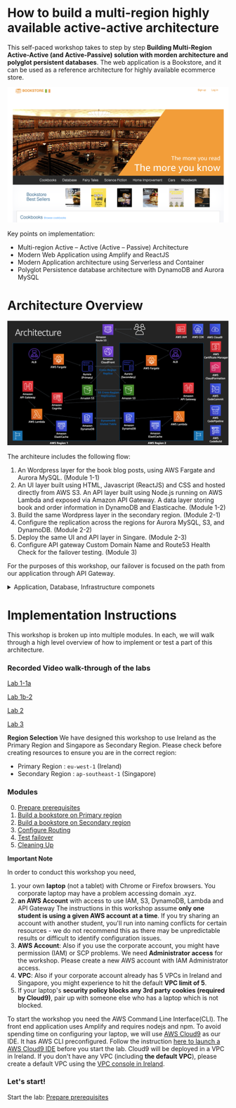 # How to build a multi-region highly available active-active architecture

This self-paced workshop takes to step by step **Building Multi-Region Active-Active (and Active-Passive) solution with morden architecture and polyglot persistent databases**. The web application is a Bookstore, and it can be used as a reference architecture for highly available ecommerce store.

![Bookstore](images/bookstore.png)

Key points on implementation:

 * Multi-region Active – Active (Active – Passive) Architecture
 * Modern Web Application using Amplify and ReactJS
 * Modern Application architecture using Serverless and Container
 * Polyglot Persistence database architecture with DynamoDB and Aurora MySQL

<!-- Functionality
=============
 * The content marketing and blogging framework 
 * Ecommerce flow to purchase, manage the cart, checkout, order history and best seller products
 * It is a Cloud-Ready  -->

<!-- Highly Available
================
 * The application can failover to another region with RTO and RPO of less than 15 minutes
 * **RTO:** Recovery Time Objective – the targeted duration of time and a service level within which a business process must be restored after a disaster.
 * **RPO:** Recovery Point Objective –  the maximum targeted period in which data might be lost from a service due to a major incident. -->

Architecture Overview
=====================

![Architecture diagram](images/architecture_diagram.png)

The architeure includes the following flow:

1. An Wordpress layer for the book blog posts, using AWS Fargate and Aurora MySQL. (Module 1-1)
2. An UI layer built using HTML, Javascript (ReactJS) and CSS and hosted directly from AWS S3. An API layer built using Node.js running on AWS Lambda and exposed via Amazon API Gateway. A data layer storing book and order information in DynamoDB and Elasticache. (Module 1-2)
3. Build the same Wordpress layer in the secondary region. (Module 2-1)
4. Configure the replication across the regions for Aurora MySQL, S3, and DynamoDB. (Module 2-2)
5. Deploy the same UI and API layer in Singare. (Module 2-3)
6. Configure API gateway Custom Domain Name and Route53 Health Check for the failover testing. (Module 3)

For the purposes of this workshop, our failover is focused on the path from our application through API Gateway. 

<!-- The backend components are replicated to the second region so that it can be
failovered in the event of a disaster. All data in DynamoDB, S3, Aurora MySQL will be
replicated from the primary region to the secondary region ensures that our
application data will be available when we failover. -->

<details><summary>Application, Database, Infrastructure componets</summary>

**Application components**

* Web application blueprint – We include a React web application pre-integrated out-of-the-box with tools such as ReactJS Bootstrap, Redux, React Router, internationalization, and more.
* Serverless service backend – Amazon API Gateway powers the interface layer between the frontend and backend, and invokes serverless compute with AWS Lambda.  
* Authentication - Amazon Cognito to allow the application to authenticate users and authorize access to
the API layer. *Note* We will only use a single region for Amazon Cognito, as this serves as a reference implementation for authentication. In real-world deployment, this can be a social media authentication, eg: Amazon Cognito, Auth0, Facebook, Google etc.

**Database components**

* Product catalog/shopping cart - Amazon DynamoDB offers fast, predictable performance for the key-value lookups needed in the product catalog, as well as the shopping cart and order history. In this implementation, we have unique identifiers, titles, descriptions, quantities, locations, and price.
* Top sellers list - Amazon ElastiCache for Redis reads order information from Amazon DynamoDB Streams, creating a leaderboard of the “Top 20” purchased or rated books.
* Blog information - Amazon Aurora is a MySQL-compatible relational database that combines the performance and availability of traditional enterprise databases with the simplicity and cost-effectiveness of open source databases. In this implementation, it includes book information for Blog posts.

**Infrastructure components**

* Continuous deployment code pipeline – AWS CodePipeline and AWS CodeBuild help you build, test, and release your application code. 
* Serverless web application – Amazon CloudFront and Amazon S3 provide a globally-distributed application. 
* Health check and routing - AWS Route53 is used for DNS and allows us to perform
health checks on our primary region, and upon detecting an issue,
automatically switching to the secondary region using Route53 DNS updates.

</details>

Implementation Instructions
===========================

This workshop is broken up into multiple modules. In each, we will walk
through a high level overview of how to implement or test a part of this architecture. 

### Recorded Video walk-through of the labs

[Lab 1-1a](https://youtu.be/NezXEBoDYZY)

[Lab 1b-2](https://youtu.be/CzmhoHMXIsw)

[Lab 2](https://youtu.be/pbj3wHvWssc)

[Lab 3](https://youtu.be/aYCk7XOZ2wk)

<!-- You will expand sections for detailed command or console instructions. -->

**Region Selection**
We have designed this workshop to use Ireland as the Primary Region and Singapore as Secondary Region.
Please check before creating resources to ensure you are in the correct region:
* Primary Region : `eu-west-1` (Ireland)
* Secondary Region : `ap-southeast-1` (Singapore)

### Modules 
0. [Prepare prerequisites](0_Prerequisities/README.md)
1. [Build a bookstore on Primary region](1_PrimaryRegion/README.md)
2. [Build a bookstore on Secondary region](2_SecondaryRegion/README.md)
3. [Configure Routing](3_Route53Configuration/README.md)
4. [Test failover](4_TestingFailover/README.md)
5. [Cleaning Up](5_Cleanup/README.md)

**Important Note**

In order to conduct this workshop you need, 
1. your own **laptop** (not a tablet) with Chrome or Firefox browsers. You corporate laptop may have a problem accessing domain .xyz.
2. **an AWS Account** with access to use IAM, S3, DynamoDB, Lambda and API Gateway The instructions in this workshop assume **only one student is using a given AWS account at a time**. If you try sharing an account with another student, you'll run into naming conflicts for certain resources - we do not recommend this as there may be unpredictable results or difficult to identify configuration issues.
3. **AWS Account**: Also if you use the corporate account, you might have permission (IAM) or SCP problems. We need **Administrator access** for the workshop. Please create a new AWS account with IAM Administrator access. 
4. **VPC**: Also if your corporate account already has 5 VPCs in Ireland and Singapore, you might experience to hit the default **VPC limit of 5**. 
5. If your laptop's **security policy blocks any 3rd party cookies (required by Cloud9)**, pair up with someone else who has a laptop which is not blocked.

To start the workshop you need the AWS Command Line Interface(CLI). The front end application uses Amplify and requires nodejs and npm. To avoid spending time on configuring your laptop, we will use [AWS Cloud9](https://aws.amazon.com/cloud9/) as our IDE. It has AWS CLI preconfigured. Follow the instruction [here to launch a AWS Cloud9 IDE](0_Prerequisities/README.md) before you start the lab.
Cloud9 will be deployed in a VPC in Ireland. If you don't have any VPC (including **the default VPC**), please create a default VPC using the [VPC console in Ireland](https://eu-west-1.console.aws.amazon.com/vpc/home?region=eu-west-1#vpcs:sort=VpcId). 

### Let's start!
Start the lab: [Prepare prerequisites](0_Prerequisities/README.md)
